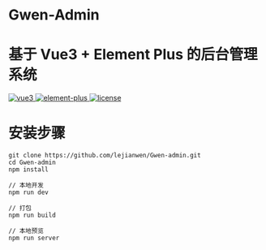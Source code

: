 # Gwen-Admin
# 基于 Vue3 + Element Plus 的后台管理系统

<a href="https://github.com/vuejs/vue-next">
    <img src="https://img.shields.io/badge/vue-^3.2.16-brightgreen.svg" alt="vue3">
  </a>
  <a href="https://github.com/element-plus/element-plus">
    <img src="https://img.shields.io/badge/element--plus-^1.2.0--beta.1-brightgreen.svg" alt="element-plus">
  </a>
  <a href="https://github.com/lejianwen/Gwen-admin/blob/master/LICENSE">
    <img src="https://img.shields.io/github/license/mashape/apistatus.svg" alt="license">
  </a>

# 安装步骤

~~~shell script
git clone https://github.com/lejianwen/Gwen-admin.git  
cd Gwen-admin   
npm install

// 本地开发
npm run dev

// 打包
npm run build

// 本地预览
npm run server
~~~
